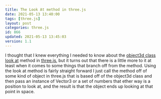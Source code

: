 ```yaml
---
title: The Look At method in three.js
date: 2021-05-13 13:40:00
tags: [three.js]
layout: post
categories: three.js
id: 866
updated: 2021-05-13 13:45:03
version: 1.1
---
```


I thought that I knew everything I needed to know about the [object3d class look at](https://threejs.org/docs/#api/en/core/Object3D.lookAt) method in [three.js](https://threejs.org/docs/#manual/en/introduction/Creating-a-scene), but it turns out that there is a little more to it at least when it comes to some things that branch off from the method. Using the look at method is fairly straight forward I just call the method off of some kind of object in three.js that is based off of the object3d class and then pass an instance of Vector3 or a set of numbers that ether way is a position to look at, and the result is that the object ends up looking at that point in space.

<!-- more -->
